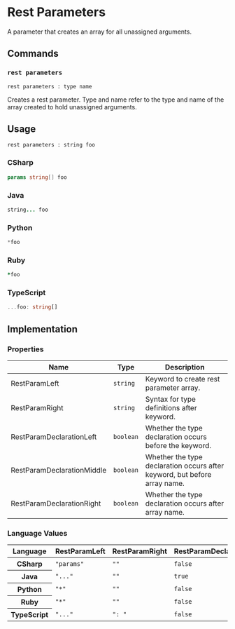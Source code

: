 # Rest Parameters

A parameter that creates an array for all unassigned arguments.


## Commands

### `rest parameters`

`rest parameters : type name`

Creates a rest parameter.
Type and name refer to the type and name of the array created to hold unassigned arguments.

## Usage

```gls
rest parameters : string foo
```

### CSharp

```csharp
params string[] foo
```

### Java

```java
string... foo
```
### Python

```python
*foo
```

### Ruby

```ruby
*foo
```

### TypeScript

```typescript
...foo: string[]
```


## Implementation

### Properties

<table>
    <thead>
        <th>Name</th>
        <th>Type</th>
        <th>Description</th>
    </thead>
    <tbody>
        <tr>
            <td>RestParamLeft</td>
            <td><code>string</code></td>
            <td>Keyword to create rest parameter array.</td>
        </tr>
        <tr>
            <td>RestParamRight</td>
            <td><code>string</code></td>
            <td>Syntax for type definitions after keyword.</td>
        </tr>
        <tr>
            <td>RestParamDeclarationLeft</td>
            <td><code>boolean</code></td>
            <td>Whether the type declaration occurs before the keyword.</td>
        </tr>
        <tr>
            <td>RestParamDeclarationMiddle</td>
            <td><code>boolean</code></td>
            <td>Whether the type declaration occurs after keyword, but before array name.</td>
        </tr>
        <tr>
            <td>RestParamDeclarationRight</td>
            <td><code>boolean</code></td>
            <td>Whether the type declaration occurs after array name.</td>
        </tr>
    </tbody>
</table>

### Language Values

<table>
    <thead>
        <th>Language</th>
        <th>RestParamLeft</th>
        <th>RestParamRight</th>
        <th>RestParamDeclarationLeft</th>
        <th>RestParamDeclarationMiddle</th>
        <th>RestParamDeclarationRight</th>
    </thead>
    <tbody>
        <tr>
            <th>CSharp</th>
            <td><code>"params"</code></td>
            <td><code>""</code></td>
            <td><code>false</code></td>
            <td><code>true</code></td>
            <td><code>false</code></td>
        </tr>
        <tr>
            <th>Java</th>
            <td><code>"..."</code></td>
            <td><code>""</code></td>
            <td><code>true</code></td>
            <td><code>false</code></td>
            <td><code>false</code></td>
        </tr>
        <tr>
            <th>Python</th>
            <td><code>"*"</code></td>
            <td><code>""</code></td>
            <td><code>false</code></td>
            <td><code>false</code></td>
            <td><code>false</code></td>
        </tr>
        <tr>
            <th>Ruby</th>
            <td><code>"*"</code></td>
            <td><code>""</code></td>
            <td><code>false</code></td>
            <td><code>false</code></td>
            <td><code>false</code></td>
        </tr>
        <tr>
            <th>TypeScript</th>
            <td><code>"..."</code></td>
            <td><code>": "</code></td>
            <td><code>false</code></td>
            <td><code>false</code></td>
            <td><code>true</code></td>
        </tr>
    </tbody>
</table>
